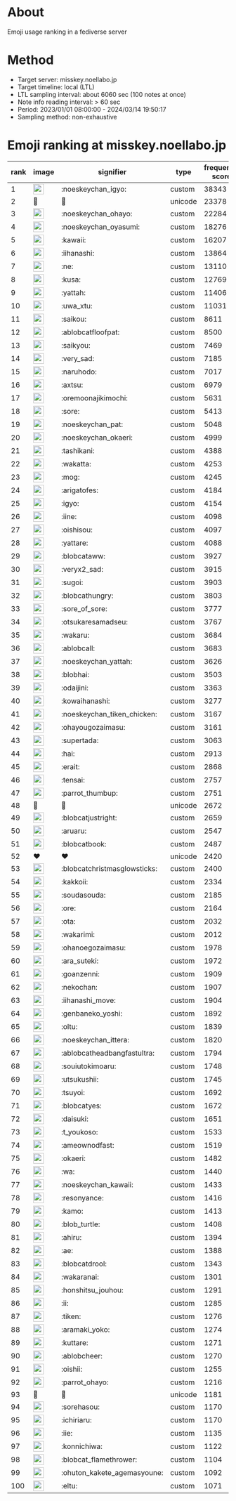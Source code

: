 # About
Emoji usage ranking in a fediverse server

# Method
- Target server: misskey.noellabo.jp
- Target timeline: local (LTL)
- LTL sampling interval: about 6060 sec (100 notes at once)
- Note info reading interval: > 60 sec
- Period: 2023/01/01 08:00:00 - 2024/03/14 19:50:17 
- Sampling method: non-exhaustive

# Emoji ranking at misskey.noellabo.jp

|rank|image|signifier|type|frequency score|
|----|----|----|----|----|
|1|<img height="24" src="https://misskey.noellabo.jp/emoji/noeskeychan_igyo.webp">|:noeskeychan_igyo:|custom|38343|
|2|🎉|🎉|unicode|23378|
|3|<img height="24" src="https://misskey.noellabo.jp/emoji/noeskeychan_ohayo.webp">|:noeskeychan_ohayo:|custom|22284|
|4|<img height="24" src="https://misskey.noellabo.jp/emoji/noeskeychan_oyasumi.webp">|:noeskeychan_oyasumi:|custom|18276|
|5|<img height="24" src="https://misskey.noellabo.jp/emoji/kawaii.webp">|:kawaii:|custom|16207|
|6|<img height="24" src="https://misskey.noellabo.jp/emoji/iihanashi.webp">|:iihanashi:|custom|13864|
|7|<img height="24" src="https://misskey.noellabo.jp/emoji/ne.webp">|:ne:|custom|13110|
|8|<img height="24" src="https://misskey.noellabo.jp/emoji/kusa.webp">|:kusa:|custom|12769|
|9|<img height="24" src="https://misskey.noellabo.jp/emoji/yattah.webp">|:yattah:|custom|11406|
|10|<img height="24" src="https://misskey.noellabo.jp/emoji/uwa_xtu.webp">|:uwa_xtu:|custom|11031|
|11|<img height="24" src="https://misskey.noellabo.jp/emoji/saikou.webp">|:saikou:|custom|8611|
|12|<img height="24" src="https://misskey.noellabo.jp/emoji/ablobcatfloofpat.webp">|:ablobcatfloofpat:|custom|8500|
|13|<img height="24" src="https://misskey.noellabo.jp/emoji/saikyou.webp">|:saikyou:|custom|7469|
|14|<img height="24" src="https://misskey.noellabo.jp/emoji/very_sad.webp">|:very_sad:|custom|7185|
|15|<img height="24" src="https://misskey.noellabo.jp/emoji/naruhodo.webp">|:naruhodo:|custom|7017|
|16|<img height="24" src="https://misskey.noellabo.jp/emoji/axtsu.webp">|:axtsu:|custom|6979|
|17|<img height="24" src="https://misskey.noellabo.jp/emoji/oremoonajikimochi.webp">|:oremoonajikimochi:|custom|5631|
|18|<img height="24" src="https://misskey.noellabo.jp/emoji/sore.webp">|:sore:|custom|5413|
|19|<img height="24" src="https://misskey.noellabo.jp/emoji/noeskeychan_pat.webp">|:noeskeychan_pat:|custom|5048|
|20|<img height="24" src="https://misskey.noellabo.jp/emoji/noeskeychan_okaeri.webp">|:noeskeychan_okaeri:|custom|4999|
|21|<img height="24" src="https://misskey.noellabo.jp/emoji/tashikani.webp">|:tashikani:|custom|4388|
|22|<img height="24" src="https://misskey.noellabo.jp/emoji/wakatta.webp">|:wakatta:|custom|4253|
|23|<img height="24" src="https://misskey.noellabo.jp/emoji/mog.webp">|:mog:|custom|4245|
|24|<img height="24" src="https://misskey.noellabo.jp/emoji/arigatofes.webp">|:arigatofes:|custom|4184|
|25|<img height="24" src="https://misskey.noellabo.jp/emoji/igyo.webp">|:igyo:|custom|4154|
|26|<img height="24" src="https://misskey.noellabo.jp/emoji/iine.webp">|:iine:|custom|4098|
|27|<img height="24" src="https://misskey.noellabo.jp/emoji/oishisou.webp">|:oishisou:|custom|4097|
|28|<img height="24" src="https://misskey.noellabo.jp/emoji/yattare.webp">|:yattare:|custom|4088|
|29|<img height="24" src="https://misskey.noellabo.jp/emoji/blobcataww.webp">|:blobcataww:|custom|3927|
|30|<img height="24" src="https://misskey.noellabo.jp/emoji/veryx2_sad.webp">|:veryx2_sad:|custom|3915|
|31|<img height="24" src="https://misskey.noellabo.jp/emoji/sugoi.webp">|:sugoi:|custom|3903|
|32|<img height="24" src="https://misskey.noellabo.jp/emoji/blobcathungry.webp">|:blobcathungry:|custom|3803|
|33|<img height="24" src="https://misskey.noellabo.jp/emoji/sore_of_sore.webp">|:sore_of_sore:|custom|3777|
|34|<img height="24" src="https://misskey.noellabo.jp/emoji/otsukaresamadseu.webp">|:otsukaresamadseu:|custom|3767|
|35|<img height="24" src="https://misskey.noellabo.jp/emoji/wakaru.webp">|:wakaru:|custom|3684|
|36|<img height="24" src="https://misskey.noellabo.jp/emoji/ablobcall.webp">|:ablobcall:|custom|3683|
|37|<img height="24" src="https://misskey.noellabo.jp/emoji/noeskeychan_yattah.webp">|:noeskeychan_yattah:|custom|3626|
|38|<img height="24" src="https://misskey.noellabo.jp/emoji/blobhai.webp">|:blobhai:|custom|3503|
|39|<img height="24" src="https://misskey.noellabo.jp/emoji/odaijini.webp">|:odaijini:|custom|3363|
|40|<img height="24" src="https://misskey.noellabo.jp/emoji/kowaihanashi.webp">|:kowaihanashi:|custom|3277|
|41|<img height="24" src="https://misskey.noellabo.jp/emoji/noeskeychan_tiken_chicken.webp">|:noeskeychan_tiken_chicken:|custom|3167|
|42|<img height="24" src="https://misskey.noellabo.jp/emoji/ohayougozaimasu.webp">|:ohayougozaimasu:|custom|3161|
|43|<img height="24" src="https://misskey.noellabo.jp/emoji/supertada.webp">|:supertada:|custom|3063|
|44|<img height="24" src="https://misskey.noellabo.jp/emoji/hai.webp">|:hai:|custom|2913|
|45|<img height="24" src="https://misskey.noellabo.jp/emoji/erait.webp">|:erait:|custom|2868|
|46|<img height="24" src="https://misskey.noellabo.jp/emoji/tensai.webp">|:tensai:|custom|2757|
|47|<img height="24" src="https://misskey.noellabo.jp/emoji/parrot_thumbup.webp">|:parrot_thumbup:|custom|2751|
|48|🍗|🍗|unicode|2672|
|49|<img height="24" src="https://misskey.noellabo.jp/emoji/blobcatjustright.webp">|:blobcatjustright:|custom|2659|
|50|<img height="24" src="https://misskey.noellabo.jp/emoji/aruaru.webp">|:aruaru:|custom|2547|
|51|<img height="24" src="https://misskey.noellabo.jp/emoji/blobcatbook.webp">|:blobcatbook:|custom|2487|
|52|❤|❤|unicode|2420|
|53|<img height="24" src="https://misskey.noellabo.jp/emoji/blobcatchristmasglowsticks.webp">|:blobcatchristmasglowsticks:|custom|2400|
|54|<img height="24" src="https://misskey.noellabo.jp/emoji/kakkoii.webp">|:kakkoii:|custom|2334|
|55|<img height="24" src="https://misskey.noellabo.jp/emoji/soudasouda.webp">|:soudasouda:|custom|2185|
|56|<img height="24" src="https://misskey.noellabo.jp/emoji/ore.webp">|:ore:|custom|2164|
|57|<img height="24" src="https://misskey.noellabo.jp/emoji/ota.webp">|:ota:|custom|2032|
|58|<img height="24" src="https://misskey.noellabo.jp/emoji/wakarimi.webp">|:wakarimi:|custom|2012|
|59|<img height="24" src="https://misskey.noellabo.jp/emoji/ohanoegozaimasu.webp">|:ohanoegozaimasu:|custom|1978|
|60|<img height="24" src="https://misskey.noellabo.jp/emoji/ara_suteki.webp">|:ara_suteki:|custom|1972|
|61|<img height="24" src="https://misskey.noellabo.jp/emoji/goanzenni.webp">|:goanzenni:|custom|1909|
|62|<img height="24" src="https://misskey.noellabo.jp/emoji/nekochan.webp">|:nekochan:|custom|1907|
|63|<img height="24" src="https://misskey.noellabo.jp/emoji/iihanashi_move.webp">|:iihanashi_move:|custom|1904|
|64|<img height="24" src="https://misskey.noellabo.jp/emoji/genbaneko_yoshi.webp">|:genbaneko_yoshi:|custom|1892|
|65|<img height="24" src="https://misskey.noellabo.jp/emoji/oltu.webp">|:oltu:|custom|1839|
|66|<img height="24" src="https://misskey.noellabo.jp/emoji/noeskeychan_ittera.webp">|:noeskeychan_ittera:|custom|1820|
|67|<img height="24" src="https://misskey.noellabo.jp/emoji/ablobcatheadbangfastultra.webp">|:ablobcatheadbangfastultra:|custom|1794|
|68|<img height="24" src="https://misskey.noellabo.jp/emoji/souiutokimoaru.webp">|:souiutokimoaru:|custom|1748|
|69|<img height="24" src="https://misskey.noellabo.jp/emoji/utsukushii.webp">|:utsukushii:|custom|1745|
|70|<img height="24" src="https://misskey.noellabo.jp/emoji/tsuyoi.webp">|:tsuyoi:|custom|1692|
|71|<img height="24" src="https://misskey.noellabo.jp/emoji/blobcatyes.webp">|:blobcatyes:|custom|1672|
|72|<img height="24" src="https://misskey.noellabo.jp/emoji/daisuki.webp">|:daisuki:|custom|1651|
|73|<img height="24" src="https://misskey.noellabo.jp/emoji/t_youkoso.webp">|:t_youkoso:|custom|1533|
|74|<img height="24" src="https://misskey.noellabo.jp/emoji/ameownodfast.webp">|:ameownodfast:|custom|1519|
|75|<img height="24" src="https://misskey.noellabo.jp/emoji/okaeri.webp">|:okaeri:|custom|1482|
|76|<img height="24" src="https://misskey.noellabo.jp/emoji/wa.webp">|:wa:|custom|1440|
|77|<img height="24" src="https://misskey.noellabo.jp/emoji/noeskeychan_kawaii.webp">|:noeskeychan_kawaii:|custom|1433|
|78|<img height="24" src="https://misskey.noellabo.jp/emoji/resonyance.webp">|:resonyance:|custom|1416|
|79|<img height="24" src="https://misskey.noellabo.jp/emoji/kamo.webp">|:kamo:|custom|1413|
|80|<img height="24" src="https://misskey.noellabo.jp/emoji/blob_turtle.webp">|:blob_turtle:|custom|1408|
|81|<img height="24" src="https://misskey.noellabo.jp/emoji/ahiru.webp">|:ahiru:|custom|1394|
|82|<img height="24" src="https://misskey.noellabo.jp/emoji/ae.webp">|:ae:|custom|1388|
|83|<img height="24" src="https://misskey.noellabo.jp/emoji/blobcatdrool.webp">|:blobcatdrool:|custom|1343|
|84|<img height="24" src="https://misskey.noellabo.jp/emoji/wakaranai.webp">|:wakaranai:|custom|1301|
|85|<img height="24" src="https://misskey.noellabo.jp/emoji/honshitsu_jouhou.webp">|:honshitsu_jouhou:|custom|1291|
|86|<img height="24" src="https://misskey.noellabo.jp/emoji/ii.webp">|:ii:|custom|1285|
|87|<img height="24" src="https://misskey.noellabo.jp/emoji/tiken.webp">|:tiken:|custom|1276|
|88|<img height="24" src="https://misskey.noellabo.jp/emoji/aramaki_yoko.webp">|:aramaki_yoko:|custom|1274|
|89|<img height="24" src="https://misskey.noellabo.jp/emoji/kuttare.webp">|:kuttare:|custom|1271|
|90|<img height="24" src="https://misskey.noellabo.jp/emoji/ablobcheer.webp">|:ablobcheer:|custom|1270|
|91|<img height="24" src="https://misskey.noellabo.jp/emoji/oishii.webp">|:oishii:|custom|1255|
|92|<img height="24" src="https://misskey.noellabo.jp/emoji/parrot_ohayo.webp">|:parrot_ohayo:|custom|1216|
|93|👀|👀|unicode|1181|
|94|<img height="24" src="https://misskey.noellabo.jp/emoji/sorehasou.webp">|:sorehasou:|custom|1170|
|95|<img height="24" src="https://misskey.noellabo.jp/emoji/ichiriaru.webp">|:ichiriaru:|custom|1170|
|96|<img height="24" src="https://misskey.noellabo.jp/emoji/iie.webp">|:iie:|custom|1135|
|97|<img height="24" src="https://misskey.noellabo.jp/emoji/konnichiwa.webp">|:konnichiwa:|custom|1122|
|98|<img height="24" src="https://misskey.noellabo.jp/emoji/blobcat_flamethrower.webp">|:blobcat_flamethrower:|custom|1104|
|99|<img height="24" src="https://misskey.noellabo.jp/emoji/ohuton_kakete_agemasyoune.webp">|:ohuton_kakete_agemasyoune:|custom|1092|
|100|<img height="24" src="https://misskey.noellabo.jp/emoji/eltu.webp">|:eltu:|custom|1071|
